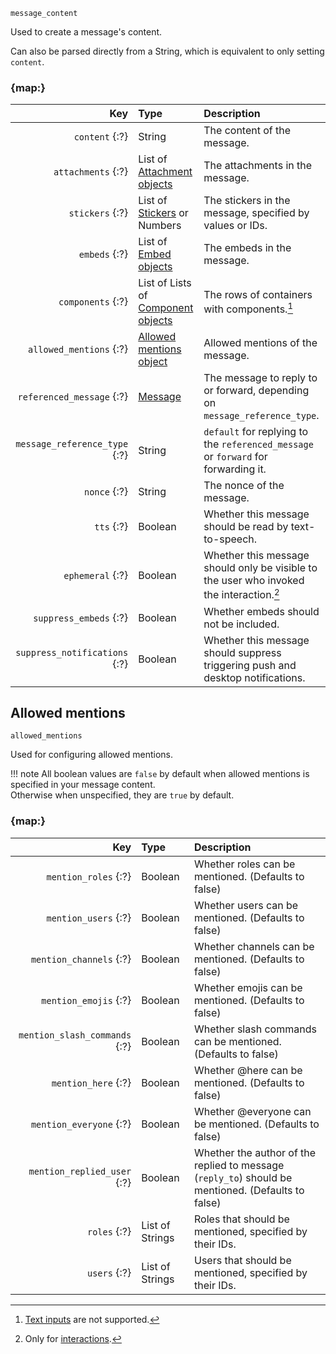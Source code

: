 `message_content`

Used to create a message's content.

Can also be parsed directly from a String, which is equivalent to only setting `content`.


### {map:}

|                           Key | Type                                                                   | Description                                                                              |
|------------------------------:|:-----------------------------------------------------------------------|:-----------------------------------------------------------------------------------------|
|                `content` {:?} | String                                                                 | The content of the message.                                                              |
|            `attachments` {:?} | List of [Attachment objects](/schemas/attachment.md)                   | The attachments in the message.                                                          |
|               `stickers` {:?} | List of [Stickers](/values/sticker.md) or Numbers                      | The stickers in the message, specified by values or IDs.                                 |
|                 `embeds` {:?} | List of [Embed objects](/schemas/embed.md)                             | The embeds in the message.                                                               |
|             `components` {:?} | List of Lists of [Component objects](/schemas/components/component.md) | The rows of containers with components.[^1]                                              |
|       `allowed_mentions` {:?} | [Allowed mentions object](#allowed-mentions)                           | Allowed mentions of the message.                                                         |
|     `referenced_message` {:?} | [Message](/values/message.md)                                          | The message to reply to or forward, depending on `message_reference_type`.               |
| `message_reference_type` {:?} | String                                                                 | `default` for replying to the `referenced_message` or `forward` for forwarding it.       |
|                  `nonce` {:?} | String                                                                 | The nonce of the message.                                                                |
|                    `tts` {:?} | Boolean                                                                | Whether this message should be read by text-to-speech.                                   |
|              `ephemeral` {:?} | Boolean                                                                | Whether this message should only be visible to the user who invoked the interaction.[^2] |
|        `suppress_embeds` {:?} | Boolean                                                                | Whether embeds should not be included.                                                   |
| `suppress_notifications` {:?} | Boolean                                                                | Whether this message should suppress triggering push and desktop notifications.          |



## Allowed mentions

`allowed_mentions`

Used for configuring allowed mentions.

!!! note
    All boolean values are `false` by default when allowed mentions is specified in your message content.
    <br>
    Otherwise when unspecified, they are `true` by default.


### {map:}

|                           Key | Type            | Description                                                                                        |
|------------------------------:|:----------------|:---------------------------------------------------------------------------------------------------|
|          `mention_roles` {:?} | Boolean         | Whether roles can be mentioned. (Defaults to false)                                                |
|          `mention_users` {:?} | Boolean         | Whether users can be mentioned. (Defaults to false)                                                |
|       `mention_channels` {:?} | Boolean         | Whether channels can be mentioned. (Defaults to false)                                             |
|         `mention_emojis` {:?} | Boolean         | Whether emojis can be mentioned. (Defaults to false)                                               |
| `mention_slash_commands` {:?} | Boolean         | Whether slash commands can be mentioned. (Defaults to false)                                       |
|           `mention_here` {:?} | Boolean         | Whether @here can be mentioned. (Defaults to false)                                                |
|       `mention_everyone` {:?} | Boolean         | Whether @everyone can be mentioned. (Defaults to false)                                            |
|   `mention_replied_user` {:?} | Boolean         | Whether the author of the replied to message (`reply_to`) should be mentioned. (Defaults to false) |
|                  `roles` {:?} | List of Strings | Roles that should be mentioned, specified by their IDs.                                            |
|                  `users` {:?} | List of Strings | Users that should be mentioned, specified by their IDs.                                            |



[^1]: [Text inputs](/schemas/components/text-input.md) are not supported.
[^2]: Only for [interactions](/values/interactions/interaction.md).